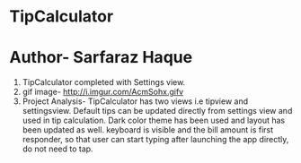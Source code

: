 # TipCalculator
# Author- Sarfaraz Haque

1. TipCalculator completed with Settings view. 
2. gif image-
http://i.imgur.com/AcmSohx.gifv
3. Project Analysis- TipCalculator has two views i.e tipview and settingsview. Default tips can be updated directly from settings view and used in tip calculation. Dark color theme has been used and layout has been updated as well. keyboard is visible and the bill amount is first responder, so that user can start typing after launching the app directly, do not need to tap. 
